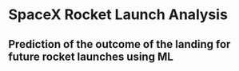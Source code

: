 # SpaceX Rocket Launch Analysis

## Prediction of the outcome of the landing for future rocket launches using ML

